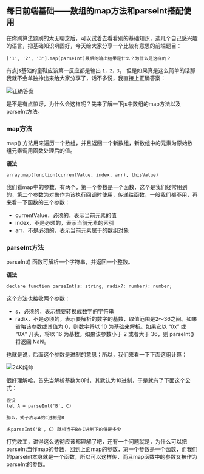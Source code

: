 ## 每日前端基础——数组的map方法和parseInt搭配使用

在你刷算法题刷的太无聊之后，可以试着去看看别的基础知识，选几个自己感兴趣的语言，把基础知识巩固好，今天给大家分享一个比较有意思的前端题目：

```
['1', '2', '3'].map(parseInt)最后的输出结果是什么？为什么是这样的？
```
有点js基础的童鞋应该第一反应都是输出 `1，2，3`， 但是如果真是这么简单的话那我就不会单独拎出来给大家分享了，话不多说，我直接上正确答案：

![正确答案](https://upload-images.jianshu.io/upload_images/490111-df0999cbffc8a9b3.png?imageMogr2/auto-orient/strip%7CimageView2/2/w/1240)

是不是有点惊讶，为什么会这样呢？先来了解一下js中数组的map方法以及parseInt方法。

### map方法

map() 方法用来遍历一个数组，并且返回一个新数组，新数组中的元素为原始数组元素调用函数处理后的值。

**语法**

```
array.map(function(currentValue, index, arr), thisValue)
```

我们看map中的参数，有两个，第一个参数是一个函数，这个是我们经常用到的，第二个参数为对象作为该执行回调时使用，传递给函数，一般我们都不用，再来看一下函数的三个参数：

- currentValue，必须的，表示当前元素的值
- index，不是必须的，表示当前元素的索引
- arr，不是必须的，表示当前元素属于的数组对象

### parseInt方法

parseInt() 函数可解析一个字符串，并返回一个整数。

**语法**

```
declare function parseInt(s: string, radix?: number): number;
```

这个方法也接收两个参数：

- s，必须的，表示想要转换成数字的字符串
- radix，不是必须的，表示要解析的数字的基数，取值范围是2～36之间。如果省略该参数或其值为 0，则数字将以 10 为基础来解析。如果它以 “0x” 或 “0X” 开头，将以 16 为基数。如果该参数小于 2 或者大于 36，则 parseInt() 将返回 NaN。

也就是说，后面这个参数是进制的意思；所以，我们来看一下下面这组计算：

![24K纯帅](https://upload-images.jianshu.io/upload_images/490111-32391799be914eb4.png?imageMogr2/auto-orient/strip%7CimageView2/2/w/1240)

很好理解哈，首先当解析基数为0时，其默认为10进制，于是就有了下面这个公式：

```
假设
let A = parseInt('B', C)

那么，式子表示A的C进制是B

求parseInt('B', C) 就相当于B在C进制下的值是多少
```

打完收工，讲得这么透彻应该都理解了吧，还有一个问题就是，为什么可以把parseInt当作map的参数，回到上面map的参数，第一个参数是一个函数，而我们的parseInt本身就是一个函数，所以可以这样传，而且map函数中的参数又被作为parseInt的参数。